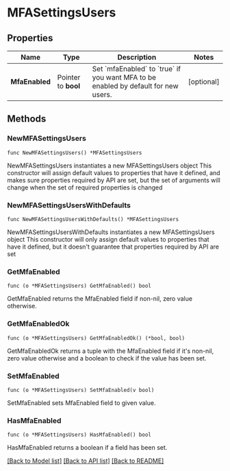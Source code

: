 # MFASettingsUsers

## Properties

Name | Type | Description | Notes
------------ | ------------- | ------------- | -------------
**MfaEnabled** | Pointer to **bool** | Set &#x60;mfaEnabled&#x60; to &#x60;true&#x60; if you want MFA to be enabled by default for new users. | [optional] 

## Methods

### NewMFASettingsUsers

`func NewMFASettingsUsers() *MFASettingsUsers`

NewMFASettingsUsers instantiates a new MFASettingsUsers object
This constructor will assign default values to properties that have it defined,
and makes sure properties required by API are set, but the set of arguments
will change when the set of required properties is changed

### NewMFASettingsUsersWithDefaults

`func NewMFASettingsUsersWithDefaults() *MFASettingsUsers`

NewMFASettingsUsersWithDefaults instantiates a new MFASettingsUsers object
This constructor will only assign default values to properties that have it defined,
but it doesn't guarantee that properties required by API are set

### GetMfaEnabled

`func (o *MFASettingsUsers) GetMfaEnabled() bool`

GetMfaEnabled returns the MfaEnabled field if non-nil, zero value otherwise.

### GetMfaEnabledOk

`func (o *MFASettingsUsers) GetMfaEnabledOk() (*bool, bool)`

GetMfaEnabledOk returns a tuple with the MfaEnabled field if it's non-nil, zero value otherwise
and a boolean to check if the value has been set.

### SetMfaEnabled

`func (o *MFASettingsUsers) SetMfaEnabled(v bool)`

SetMfaEnabled sets MfaEnabled field to given value.

### HasMfaEnabled

`func (o *MFASettingsUsers) HasMfaEnabled() bool`

HasMfaEnabled returns a boolean if a field has been set.


[[Back to Model list]](../README.md#documentation-for-models) [[Back to API list]](../README.md#documentation-for-api-endpoints) [[Back to README]](../README.md)


